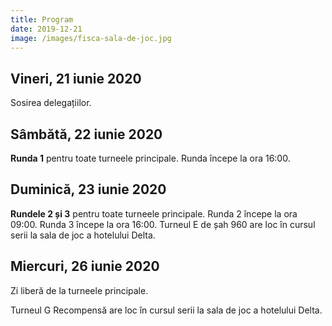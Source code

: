 ```yaml
---
title: Program
date: 2019-12-21
image: /images/fisca-sala-de-joc.jpg
---
```


## Vineri, 21 iunie 2020

Sosirea delegațiilor.

## Sâmbătă, 22 iunie 2020

**Runda 1** pentru toate turneele principale. Runda începe la ora 16:00.

## Duminică, 23 iunie 2020

**Rundele 2 și 3** pentru toate turneele principale. Runda 2 începe la ora 09:00. Runda 3 începe la ora 16:00.
Turneul E de șah 960 are loc în cursul serii la sala de joc a hotelului Delta.

## Miercuri, 26 iunie 2020

Zi liberă de la turneele principale.

Turneul G Recompensă are loc în cursul serii la sala de joc a hotelului Delta.

